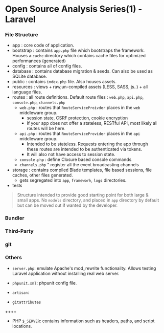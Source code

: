# Open Source Analysis Series(1) - Laravel

### File Structure
- app : core code of application.
- bootstrap : contains `app.php` file which bootstraps the framework. Houses a `cache` directory which contains cache files for optimized performances (generated)
- config : contains all of config files.
- database : contains database migration & seeds. Can also be used as SQLite database.
- public : contains `index.php` file. Also houses assets.
- resources : views + raw,un-compiled assets (LESS, SASS, js..) + all language files.
- routes : all route definitions. Default route files : `web.php`, `api.php`, `console.php`, `channels.php`
    - `web.php` : routes that `RouteServiceProivder` places in the `web` middleware group.
        - session state, CSRF protection, cookie encryption
        - If your app does not offer a stateless, RESTful API, most likely all routes will be here.
    - `api.php` : routes that `RouteServiceProvider` places in the `api` middleware group.
        - Intended to be stateless. Requests entering the app through these routes are intended to be authenticated via tokens.
        - It will also not have access to session state.
    - `console.php` : define Closure based console commands. 
    - `channels.php` " register all the event broadcasting channels
- storage : contains compiled Blade templates, file based sessions, file caches, other files generated. 
    - gets segregated into `app`, `framework`, `logs` directories.
- tests

> Structure intended to provide good starting point for both large & small apps.
> No `models` directory, and placed in `app` directory by default but can be moved out if wanted by the developer.

### Bundler

### Third-Party

### git

### Others
- `server.php`: emulate Apache's mod_rewrite functionality. Allows testing Laravel application without installing real web server.

- `phpunit.xml`: phpunit config file.

- `artisan`: 

- `gitattributes`

++++
- PHP `$_SERVER`: contains information such as headers, paths, and script locations. 
